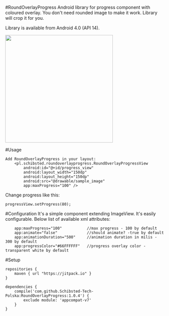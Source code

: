 #RoundOverlayProgress
Android library for progress component with coloured overlay. You don't need rounded image to make it work. Library will crop it for you.

Library is available from Android 4.0 (API 14).

<img src="http://g.recordit.co/l4dqVNcQ2K.gif" height="340" />

#Usage
```
Add RoundOverlayProgress in your layout:
    <pl.schibsted.roundoverlayprogress.RoundOverlayProgressView
        android:id="@+id/progress_view"
        android:layout_width="150dp"
        android:layout_height="150dp"
        android:src="@drawable/sample_image"
        app:maxProgress="100" />
```
        
Change progress like this:
```
progressView.setProgress(80);
```

#Configuration
It's a simple component extending ImageView. It's easily configurable. Below list of available xml attributes:

        app:maxProgress="100"           //max progress - 100 by default
        app:animate="false"             //should animate? -true by default
        app:animationDuration="500"     //animation duration in milis - 300 by default
        app:progressColor="#66FFFFFF"   //progress overlay color - transparent white by default
#Setup
```
repositories {
    maven { url "https://jitpack.io" }
}

dependencies {
    compile('com.github.Schibsted-Tech-Polska:RoundOverlayProgress:1.0.4') {
        exclude module: 'appcompat-v7'
    }
}
```
